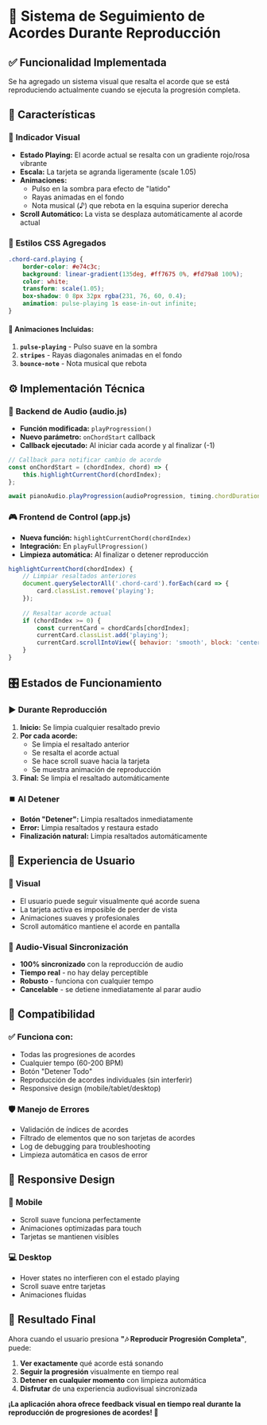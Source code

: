 # 🎵 Sistema de Seguimiento de Acordes Durante Reproducción

## ✅ Funcionalidad Implementada

Se ha agregado un sistema visual que resalta el acorde que se está reproduciendo actualmente cuando se ejecuta la progresión completa.

## 🎯 Características

### 📱 **Indicador Visual**
- **Estado Playing:** El acorde actual se resalta con un gradiente rojo/rosa vibrante
- **Escala:** La tarjeta se agranda ligeramente (scale 1.05)
- **Animaciones:** 
  - Pulso en la sombra para efecto de "latido"
  - Rayas animadas en el fondo
  - Nota musical (♪) que rebota en la esquina superior derecha
- **Scroll Automático:** La vista se desplaza automáticamente al acorde actual

### 🎨 **Estilos CSS Agregados**

```css
.chord-card.playing {
    border-color: #e74c3c;
    background: linear-gradient(135deg, #ff7675 0%, #fd79a8 100%);
    color: white;
    transform: scale(1.05);
    box-shadow: 0 8px 32px rgba(231, 76, 60, 0.4);
    animation: pulse-playing 1s ease-in-out infinite;
}
```

#### 🎪 **Animaciones Incluidas:**
1. **`pulse-playing`** - Pulso suave en la sombra
2. **`stripes`** - Rayas diagonales animadas en el fondo
3. **`bounce-note`** - Nota musical que rebota

## ⚙️ **Implementación Técnica**

### 🔧 **Backend de Audio (audio.js)**
- **Función modificada:** `playProgression()`
- **Nuevo parámetro:** `onChordStart` callback
- **Callback ejecutado:** Al iniciar cada acorde y al finalizar (-1)

```javascript
// Callback para notificar cambio de acorde
const onChordStart = (chordIndex, chord) => {
    this.highlightCurrentChord(chordIndex);
};

await pianoAudio.playProgression(audioProgression, timing.chordDuration, timing.pauseBetween, onChordStart);
```

### 🎮 **Frontend de Control (app.js)**
- **Nueva función:** `highlightCurrentChord(chordIndex)`
- **Integración:** En `playFullProgression()`
- **Limpieza automática:** Al finalizar o detener reproducción

```javascript
highlightCurrentChord(chordIndex) {
    // Limpiar resaltados anteriores
    document.querySelectorAll('.chord-card').forEach(card => {
        card.classList.remove('playing');
    });
    
    // Resaltar acorde actual
    if (chordIndex >= 0) {
        const currentCard = chordCards[chordIndex];
        currentCard.classList.add('playing');
        currentCard.scrollIntoView({ behavior: 'smooth', block: 'center' });
    }
}
```

## 🎛️ **Estados de Funcionamiento**

### ▶️ **Durante Reproducción**
1. **Inicio:** Se limpia cualquier resaltado previo
2. **Por cada acorde:** 
   - Se limpia el resaltado anterior
   - Se resalta el acorde actual
   - Se hace scroll suave hacia la tarjeta
   - Se muestra animación de reproducción
3. **Final:** Se limpia el resaltado automáticamente

### ⏹️ **Al Detener**
- **Botón "Detener":** Limpia resaltados inmediatamente
- **Error:** Limpia resaltados y restaura estado
- **Finalización natural:** Limpia resaltados automáticamente

## 🚀 **Experiencia de Usuario**

### 👀 **Visual**
- El usuario puede seguir visualmente qué acorde suena
- La tarjeta activa es imposible de perder de vista
- Animaciones suaves y profesionales
- Scroll automático mantiene el acorde en pantalla

### 🎵 **Audio-Visual Sincronización**
- **100% sincronizado** con la reproducción de audio
- **Tiempo real** - no hay delay perceptible
- **Robusto** - funciona con cualquier tempo
- **Cancelable** - se detiene inmediatamente al parar audio

## 🔧 **Compatibilidad**

### ✅ **Funciona con:**
- Todas las progresiones de acordes
- Cualquier tempo (60-200 BPM)
- Botón "Detener Todo"
- Reproducción de acordes individuales (sin interferir)
- Responsive design (mobile/tablet/desktop)

### 🛡️ **Manejo de Errores**
- Validación de índices de acordes
- Filtrado de elementos que no son tarjetas de acordes
- Log de debugging para troubleshooting
- Limpieza automática en casos de error

## 📱 **Responsive Design**

### 📲 **Mobile**
- Scroll suave funciona perfectamente
- Animaciones optimizadas para touch
- Tarjetas se mantienen visibles

### 💻 **Desktop** 
- Hover states no interfieren con el estado playing
- Scroll suave entre tarjetas
- Animaciones fluidas

## 🎯 **Resultado Final**

Ahora cuando el usuario presiona **"🎶 Reproducir Progresión Completa"**, puede:

1. **Ver exactamente** qué acorde está sonando
2. **Seguir la progresión** visualmente en tiempo real
3. **Detener en cualquier momento** con limpieza automática
4. **Disfrutar** de una experiencia audiovisual sincronizada

**¡La aplicación ahora ofrece feedback visual en tiempo real durante la reproducción de progresiones de acordes! 🎉**

